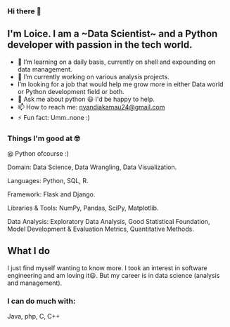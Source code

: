 ### Hi there 👋
  ## I'm Loice. I am a ~Data Scientist~ and a Python developer with passion in the tech world.

- 🌱 I’m learning on a daily basis, currently on shell and expounding on data management.
- 🔭 I’m currently working on various analysis projects.
- I’m looking for a job that would help me grow more in either Data world or Python development field or both.
- 💬 Ask me about python 😃 I'd be happy to help.
- 📫 How to reach me: nyandiakamau24@gmail.com
- ⚡ Fun fact: Umm..none :)

### Things I'm good at 🤓
@ Python ofcourse :)

Domain: Data Science, Data Wrangling, Data Visualization.

Languages: Python, SQL, R.

Framework: Flask and Django.

Libraries & Tools: NumPy, Pandas, SciPy, Matplotlib.

Data Analysis: Exploratory Data Analysis, Good Statistical Foundation, Model Development & Evaluation Metrics, Quantitative Methods.

## What I do
I just find myself wanting to know more. I took an interest in software engineering and am loving it😃.
But my career is in data science (analysis and management).

### I can do much with:
Java, php, C, C++
